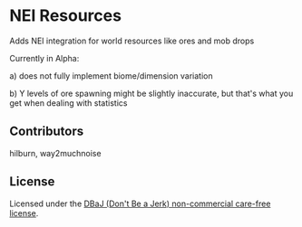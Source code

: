 NEI Resources
=========

Adds NEI integration for world resources like ores and mob drops

Currently in Alpha:

a) does not fully implement biome/dimension variation

b) Y levels of ore spawning might be slightly inaccurate, but that's what you get when dealing with statistics 

## Contributors
hilburn, way2muchnoise

## License
Licensed under the [DBaJ (Don't Be a Jerk) non-commercial care-free license](https://github.com/hilburn/NEIResources/blob/master/LICENSE.md).
